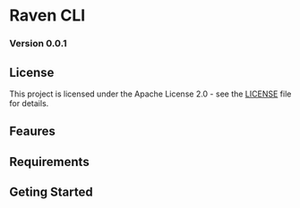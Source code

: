# Raven CLI
### Version 0.0.1

## License
This project is licensed under the Apache License 2.0 - see the [LICENSE](LICENSE) file for details.

## Feaures


## Requirements


## Geting Started
